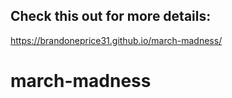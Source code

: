 ## Check this out for more details:

https://brandoneprice31.github.io/march-madness/
# march-madness
